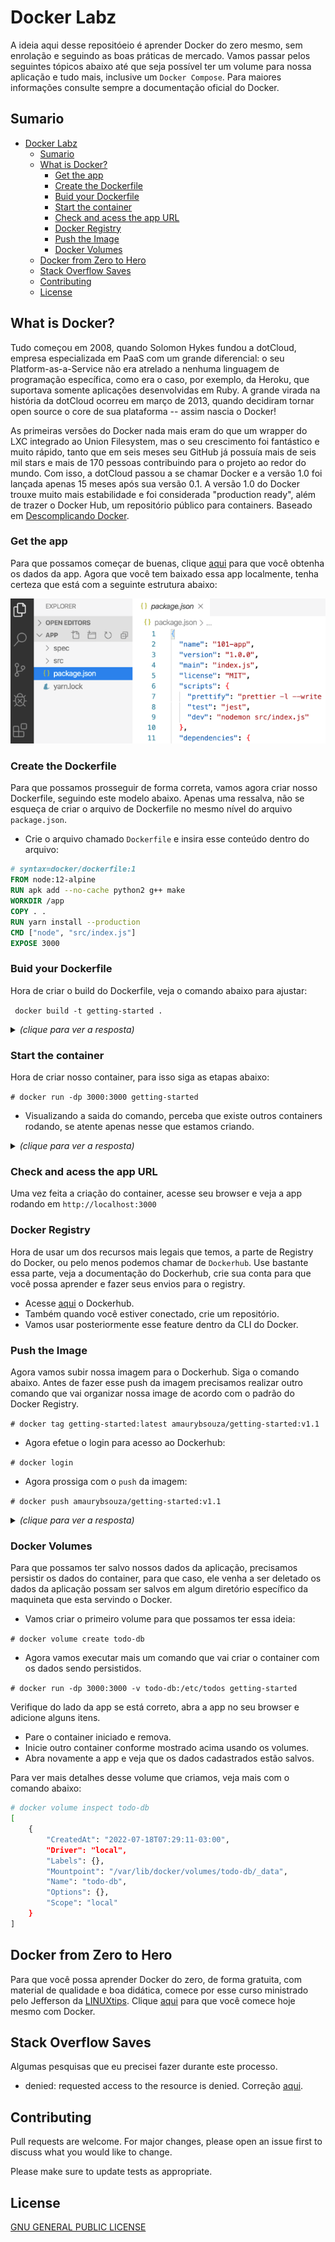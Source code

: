# Docker Labz
A ideia aqui desse repositóeio é aprender Docker do zero mesmo, sem enrolação e seguindo as boas práticas de mercado. Vamos passar pelos seguintes tópicos abaixo até que seja possível ter um volume para nossa aplicação e tudo mais, inclusive um `Docker Compose`. Para maiores informações consulte sempre a documentação oficial do Docker.

## Sumario

- [Docker Labz](#docker-labz)
  - [Sumario](#sumario)
  - [What is Docker?](#what-is-docker)
    - [Get the app](#get-the-app)
    - [Create the Dockerfile](#create-the-dockerfile)
    - [Buid your Dockerfile](#buid-your-dockerfile)
    - [Start the container](#start-the-container)
    - [Check and acess the app URL](#check-and-acess-the-app-url)
    - [Docker Registry](#docker-registry)
    - [Push the  Image](#push-the--image)
    - [Docker Volumes](#docker-volumes)
  - [Docker from Zero to Hero](#docker-from-zero-to-hero)
  - [Stack Overflow Saves](#stack-overflow-saves)
  - [Contributing](#contributing)
  - [License](#license)


## What is Docker?
Tudo começou em 2008, quando Solomon Hykes fundou a dotCloud, empresa especializada em PaaS com um grande diferencial: o seu Platform-as-a-Service não era atrelado a nenhuma linguagem de programação específica, como era o caso, por exemplo, da Heroku, que suportava somente aplicações desenvolvidas em Ruby. A grande virada na história da dotCloud ocorreu em março de 2013, quando decidiram tornar open source o core de sua plataforma -- assim nascia o Docker!

As primeiras versões do Docker nada mais eram do que um wrapper do LXC integrado ao Union Filesystem, mas o seu crescimento foi fantástico e muito rápido, tanto que em seis meses seu GitHub já possuía mais de seis mil stars e mais de 170 pessoas contribuindo para o projeto ao redor do mundo. Com isso, a dotCloud passou a se chamar Docker e a versão 1.0 foi lançada apenas 15 meses após sua versão 0.1. A versão 1.0 do Docker trouxe muito mais estabilidade e foi considerada "production ready", além de trazer o Docker Hub, um repositório público para containers. Baseado em [Descomplicando Docker](https://github.com/badtuxx/DescomplicandoDocker).

### Get the app
Para que possamos começar de buenas, clique [aqui](https://github.com/docker/getting-started/tree/master/app) para que você obtenha os dados da app. Agora que você tem baixado essa app localmente, tenha certeza que está com a seguinte estrutura abaixo:

![docker](images/docker01.png)


### Create the Dockerfile
Para que possamos prosseguir de forma correta, vamos agora criar nosso Dockerfile, seguindo este modelo abaixo. Apenas uma ressalva, não se esqueça de criar o arquivo de Dockerfile no mesmo nível do arquivo `package.json`.

- Crie o arquivo chamado `Dockerfile` e insira esse conteúdo dentro do arquivo:

```dockerfile
# syntax=docker/dockerfile:1
FROM node:12-alpine
RUN apk add --no-cache python2 g++ make
WORKDIR /app
COPY . .
RUN yarn install --production
CMD ["node", "src/index.js"]
EXPOSE 3000
```

### Buid your Dockerfile
Hora de criar o build do Dockerfile, veja o comando abaixo para ajustar:

` docker build -t getting-started .`


<details><summary><b></b> <em>(clique para ver a resposta)</em></summary>

```bash
Sending build context to Docker daemon  4.654MB   
Step 1/7 : FROM node:12-alpine
 ---> bb6d28039b8c
Step 2/7 : RUN apk add --no-cache python2 g++ make
 ---> Running in a067c51c395d
fetch https://dl-cdn.alpinelinux.org/alpine/v3.15/main/x86_64/APKINDEX.tar.gz
fetch https://dl-cdn.alpinelinux.org/alpine/v3.15/community/x86_64/APKINDEX.tar.gz
(1/22) Installing binutils (2.37-r3)
(2/22) Installing libgomp (10.3.1_git20211027-r0)
(3/22) Installing libatomic (10.3.1_git20211027-r0)
(4/22) Installing libgphobos (10.3.1_git20211027-r0)
(5/22) Installing gmp (6.2.1-r1)
(6/22) Installing isl22 (0.22-r0)
(7/22) Installing mpfr4 (4.1.0-r0)
(8/22) Installing mpc1 (1.2.1-r0)
(9/22) Installing gcc (10.3.1_git20211027-r0)
(10/22) Installing musl-dev (1.2.2-r7)
(11/22) Installing libc-dev (0.7.2-r3)
(12/22) Installing g++ (10.3.1_git20211027-r0)
(13/22) Installing make (4.3-r0)
(14/22) Installing libbz2 (1.0.8-r1)
(15/22) Installing expat (2.4.7-r0)
(16/22) Installing libffi (3.4.2-r1)
(17/22) Installing gdbm (1.22-r0)
(18/22) Installing ncurses-terminfo-base (6.3_p20211120-r1)
(19/22) Installing ncurses-libs (6.3_p20211120-r1)
(20/22) Installing readline (8.1.1-r0)
(21/22) Installing sqlite-libs (3.36.0-r0)
(22/22) Installing python2 (2.7.18-r4)
Executing busybox-1.34.1-r5.trigger
OK: 229 MiB in 38 packages
Removing intermediate container a067c51c395d
 ---> b2d61b824b3f
Step 3/7 : WORKDIR /app
 ---> Running in 8b5bc690e742
Removing intermediate container 8b5bc690e742
 ---> 4fcb2e6472f6
Step 4/7 : COPY . .
 ---> e80020eac517
Step 5/7 : RUN yarn install --production
 ---> Running in 5d658e33e289
yarn install v1.22.18
[1/4] Resolving packages...
warning Resolution field "ansi-regex@5.0.1" is incompatible with requested version "ansi-regex@^2.0.0"
warning Resolution field "ansi-regex@5.0.1" is incompatible with requested version "ansi-regex@^3.0.0"
[2/4] Fetching packages...
[3/4] Linking dependencies...
[4/4] Building fresh packages...
Done in 12.93s.
Removing intermediate container 5d658e33e289
 ---> 6fca0dcd5d22
Step 6/7 : CMD ["node", "src/index.js"]
 ---> Running in 26d081688136
Removing intermediate container 26d081688136
 ---> fc006139a264
Step 7/7 : EXPOSE 3000
 ---> Running in c0ecacfd20dc
Removing intermediate container c0ecacfd20dc
 ---> 633c01ce663d
Successfully built 633c01ce663d
Successfully tagged getting-started:latest
```
</details>

### Start the container
Hora de criar nosso container, para isso siga as etapas abaixo:

`# docker run -dp 3000:3000 getting-started`

- Visualizando  a saida do comando, perceba que existe outros containers rodando, se atente apenas nesse que estamos criando.

<details><summary><b></b> <em>(clique para ver a resposta)</em></summary>

```bash
# docker container ls
CONTAINER ID   IMAGE                   COMMAND                  CREATED         STATUS          PORTS                                                 NAMES
bc63ea004a6e   getting-started         "docker-entrypoint.s…"   6 seconds ago   Up 5 seconds    0.0.0.0:3000->3000/tcp, :::3000->3000/tcp             priceless_tu
58a335a79b98   kindest/node:v1.21.1    "/usr/local/bin/entr…"   33 hours ago    Up 6 hours      127.0.0.1:45229->6443/tcp                             kind-control-plane
100358c88659   kindest/node:v1.21.1    "/usr/local/bin/entr…"   33 hours ago    Up 6 hours                                                            kind-worker
29feb5952c3d   kindest/node:v1.21.1    "/usr/local/bin/entr…"   33 hours ago    Up 6 hours                                                            kind-worker2
47aaf241467d   rancher/server:stable   "/usr/bin/entry /usr…"   4 months ago    Up 22 seconds   3306/tcp, 0.0.0.0:8081->8080/tcp, :::8081->8080/tcp   determined_dubinsky
```
</details>

### Check and acess the app URL

Uma vez feita a criação do container, acesse seu browser e veja a app rodando em `http://localhost:3000`

### Docker Registry
Hora de usar um dos recursos mais legais que temos, a parte de Registry do Docker,  ou pelo menos podemos chamar de `Dockerhub`. Use bastante essa parte, veja a documentação do Dockerhub, crie sua conta para que você possa aprender e fazer seus envios para o registry.

- Acesse [aqui](https://hub.docker.com/) o Dockerhub.
- Também quando você estiver conectado, crie um repositório.
- Vamos usar posteriormente esse feature dentro da CLI do Docker.

### Push the  Image
Agora vamos subir nossa imagem para o Dockerhub. Siga o comando abaixo.  Antes de fazer esse push da imagem precisamos realizar outro comando que vai organizar nossa image de acordo com o padrão do Docker Registry.

`# docker tag getting-started:latest amaurybsouza/getting-started:v1.1`

- Agora efetue o login para acesso ao Dockerhub:

`# docker login`

- Agora prossiga com o `push` da imagem:

`# docker push amaurybsouza/getting-started:v1.1`

<details><summary><b></b> <em>(clique para ver a resposta)</em></summary>

```bash
The push refers to repository [docker.io/amaurybsouza/getting-started]
731137e8e111: Pushed
d532ef78df01: Pushed
4f34b3e21f5e: Pushed
46c177831edd: Pushed
7f30cde3f699: Pushed
fe810f5902cc: Pushed
dfd8c046c602: Pushed
4fc242d58285: Pushed
v1.1: digest: sha256:4685766253ed3a249233b06df8a98eb7426d13a47ce893524051a25ddc4212de size: 2000
```
</details>

### Docker Volumes
Para que possamos ter salvo nossos dados da aplicação, precisamos persistir os dados do container, para que caso, ele venha a ser deletado  os dados da aplicação possam ser salvos em algum diretório específico da maquineta que esta servindo o Docker.

- Vamos criar o primeiro volume para que possamos ter essa ideia:

`# docker volume create todo-db`

- Agora vamos executar mais um comando que vai criar o container com os dados sendo persistidos.

`# docker run -dp 3000:3000 -v todo-db:/etc/todos getting-started`

Verifique do lado da app se está correto, abra a app no seu browser e adicione alguns itens.

- Pare o container iniciado e remova.
- Inicie outro container conforme mostrado acima usando os volumes.
- Abra novamente a app e veja que os dados cadastrados estão salvos.

Para ver mais detalhes desse volume que criamos, veja mais com o comando abaixo:

```bash
# docker volume inspect todo-db 
[
    {
        "CreatedAt": "2022-07-18T07:29:11-03:00",
        "Driver": "local",
        "Labels": {},
        "Mountpoint": "/var/lib/docker/volumes/todo-db/_data",
        "Name": "todo-db",
        "Options": {},
        "Scope": "local"
    }
]
```

## Docker from Zero to Hero
Para que você possa aprender Docker do zero, de forma gratuita, com material de qualidade e boa didática, comece por esse curso ministrado pelo Jefferson da [LINUXtips](https://www.linuxtips.io/). Clique [aqui](https://www.youtube.com/watch?v=Wm99C_f7Kxw&list=PLf-O3X2-mxDn1VpyU2q3fuI6YYeIWp5rR&ab_channel=LINUXtips) para que você comece hoje mesmo com Docker.

## Stack Overflow Saves
Algumas pesquisas que eu precisei fazer durante este processo.

- denied: requested access to the resource is denied. Correção [aqui](https://stackoverflow.com/questions/41984399/denied-requested-access-to-the-resource-is-denied-docker).

## Contributing
Pull requests are welcome. For major changes, please open an issue first to discuss what you would like to change.

Please make sure to update tests as appropriate.

## License
[GNU GENERAL PUBLIC LICENSE](https://github.com/Docker-Tutorialz/sample-application/blob/main/LICENSE)